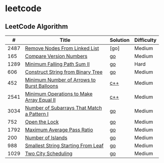 # leetcode

## LeetCode Algorithm

| # | Title | Solution | Difficulty |
|---| ----- | -------- | ---------- |
|2487|[Remove Nodes From Linked List](https://leetcode.com/problems/remove-nodes-from-linked-list/description/)|[go]|Medium|
|165|[Compare Version Numbers](https://leetcode.com/problems/compare-version-numbers/description/)|[go](https://github.com/Rayui1225/leetcode/blob/main/Algorithm/Compare%20Version%20Numbers.go)|Medium|
|1289|[Minimum Falling Path Sum II](https://leetcode.com/problems/minimum-falling-path-sum-ii/description/)|[go](https://github.com/Rayui1225/leetcode/blob/main/Algorithm/Minimum%20Falling%20Path%20Sum%20II.go)|Hard|
|606|[Construct String from Binary Tree](https://leetcode.com/problems/construct-string-from-binary-tree/description/)|[go](https://github.com/Rayui1225/leetcode/blob/main/Algorithm/Construct%20String%20from%20Binary%20Tree.go)|Medium|
|452|[Minimum Number of Arrows to Burst Balloons](https://leetcode.com/problems/minimum-number-of-arrows-to-burst-balloons/description/)|[c++](https://github.com/Rayui1225/leetcode/edit/main/Algorithm/Minimum%20Number%20of%20Arrows%20to%20Burst%20Balloons.cpp)|Medium|
|2541|[Minimum Operations to Make Array Equal II](https://leetcode.com/problems/minimum-operations-to-make-array-equal-ii/description/)|[c++](https://github.com/Rayui1225/leetcode/blob/main/Algorithm/Minimum%20Operations%20to%20Make%20Array%20Equal%20II.cpp)|Medium|
|3034|[Number of Subarrays That Match a Pattern I](https://leetcode.com/problems/number-of-subarrays-that-match-a-pattern-i/description/)|[go](https://github.com/Rayui1225/leetcode/blob/main/Algorithm/Number%20of%20Subarrays%20That%20Match%20a%20Pattern%20I.go)|Medium|
|752|[Open the Lock](https://leetcode.com/problems/open-the-lock/description/)|[go](https://github.com/Rayui1225/leetcode/blob/main/Algorithm/Open%20the%20Lock.go)|Medium|
|1792|[Maximum Average Pass Ratio](https://leetcode.com/problems/maximum-average-pass-ratio/description/)|[go](https://github.com/Rayui1225/leetcode/blob/main/Algorithm/Maximum%20Average%20Pass%20Ratio.go)|Medium|
|200|[Number of Islands](https://leetcode.com/problems/number-of-islands/description/?envType=daily-question&envId=2024-04-19)|[go](https://github.com/Rayui1225/leetcode/blob/main/Algorithm/Number%20of%20Islands.go)|Medium|
|988|[Smallest String Starting From Leaf](https://leetcode.com/problems/smallest-string-starting-from-leaf/description/)|[go](https://github.com/Rayui1225/leetcode/blob/main/Algorithm/Smallest%20String%20Starting%20From%20Leaf.go)|Medium|
|1029| [Two City Scheduling](https://leetcode.com/problems/two-city-scheduling/description/)|[go](https://github.com/Rayui1225/leetcode/blob/main/Algorithm/twoCitySchedCost.go)|Medium|

